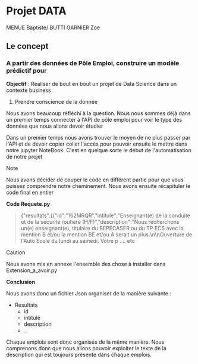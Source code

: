 # Projet DATA

MENUE Baptiste/ BUTTI GARNIER Zoe

## Le concept 

### A partir des données de Pôle Emploi, construire un modèle prédictif pour

**Objectif** : Réaliser de bout en bout un projet de Data Science dans un contexte business

1. Prendre conscience de la donnée 

Nous avons beaucoup réfléchi à la question. Nous nous sommes déjà dans un premier temps connecter à l'API de pôle emploi pour voir le type des données que nous allons devoir étudier

Dans un premier temps nous avons trouver le moyen de ne plus passer par l'API et de devoir copier coller l'accès pour pouvoir ensuite le mettre dans notre jupyter NoteBook. C'est en quelque sorte le début de l'automatisation de notre projet 

> [!NOTE]
> Nous avons décider de couper le code en différent partie pour que vous puissez comprendre notre cheminement. Nous avons ensuite récapituler le code final en entier

**Code Requete.py**
> {"resultats":[{"id":"162MRQR","intitule":"Enseignant(e) de la conduite et  de la sécurité routière (H/F)","description":"Nous recherchons un(e) enseignant(e), titulaire du BEPECASER ou du TP ECS avec la mention B et/ou la mention BE et/ou  A serait un plus.\n\nOuverture de l'Auto Ecole du lundi au samedi. Votre p .... etc 

> [!CAUTION]
> Nous avons mis en annexe l'ensemble des chose à installer dans Extension_a_avoir.py

**Conclusion** 

Nous avons donc un fichier Json organiser de la manière suivante : 

- Resultats 
    - id 
    - intitulé 
    - description
    - ..

Chaque emplois sont donc organisés de la même manière. Nous comprenons donc que nous allons pouvoir exploiter le texte de la description qui est toujours présente dans chaque emplois. 





